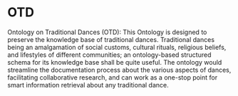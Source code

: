 # OTD
Ontology on Traditional Dances (OTD): 
This Ontology is designed to preserve the knowledge base of traditional dances.
Traditional dances being an amalgamation of social customs, cultural rituals, religious
beliefs, and lifestyles of different communities; an ontology-based structured schema
for its knowledge base shall be quite useful. The ontology would streamline the
documentation process about the various aspects of dances, facilitating collaborative
research, and can work as a one-stop point for smart information retrieval about any
traditional dance.
